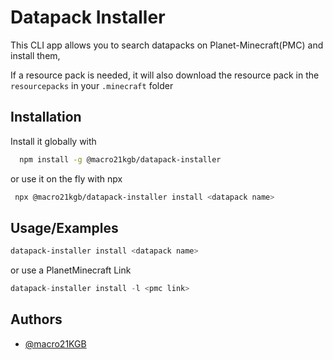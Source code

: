# Datapack Installer

This CLI app allows you to search datapacks on Planet-Minecraft(PMC) and install them, 

If a resource pack is needed, it will also download the resource pack in the `resourcepacks` in your `.minecraft` folder 



## Installation

Install it globally with

```bash
  npm install -g @macro21kgb/datapack-installer
```
or use it on the fly with npx

```bash
 npx @macro21kgb/datapack-installer install <datapack name>
```
## Usage/Examples

```bash
datapack-installer install <datapack name>
```
or use a PlanetMinecraft Link
```c
datapack-installer install -l <pmc link>
```


## Authors

- [@macro21KGB](https://mariodeluca.netlify.app/)

